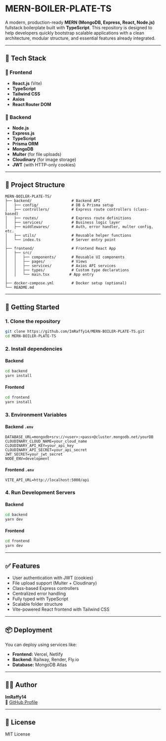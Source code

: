
# MERN-BOILER-PLATE-TS

A modern, production-ready **MERN (MongoDB, Express, React, Node.js)** fullstack boilerplate built with **TypeScript**. This repository is designed to help developers quickly bootstrap scalable applications with a clean architecture, modular structure, and essential features already integrated.

---

## 🧰 Tech Stack

### 🔹 Frontend
- **React.js** (Vite)
- **TypeScript**
- **Tailwind CSS**
- **Axios**
- **React Router DOM**

### 🔹 Backend
- **Node.js**
- **Express.js**
- **TypeScript**
- **Prisma ORM**
- **MongoDB**
- **Multer** (for file uploads)
- **Cloudinary** (for image storage)
- **JWT** (with HTTP-only cookies)

---

## 📁 Project Structure

```
MERN-BOILER-PLATE-TS/
├── backend/                  # Backend API
│   ├── config/               # DB & Prisma setup
│   ├── controllers/          # Express route controllers (class-based)
│   ├── routes/               # Express route definitions
│   ├── services/             # Business logic layer
│   ├── middlewares/          # Auth, error handler, multer config, etc.
│   ├── utils/                # Reusable helper functions
│   └── index.ts              # Server entry point
│
├── frontend/                 # Frontend React App
│   ├── src/
│   │   ├── components/       # Reusable UI components
│   │   ├── pages/            # Views
│   │   ├── services/         # Axios API services
│   │   ├── types/            # Custom type declarations
│   │   └── main.tsx         # App entry
│
├── docker-compose.yml        # Docker setup (optional)
└── README.md
```

---

## 🚀 Getting Started

### 1. Clone the repository
```bash
git clone https://github.com/ImRaffy14/MERN-BOILER-PLATE-TS.git
cd MERN-BOILER-PLATE-TS
```

### 2. Install dependencies

#### Backend
```bash
cd backend
yarn install
```

#### Frontend
```bash
cd frontend
yarn install
```

### 3. Environment Variables

#### Backend `.env`
```env
DATABASE_URL=mongodb+srv://<user>:<pass>@cluster.mongodb.net/yourDB
CLOUDINARY_CLOUD_NAME=your_cloud_name
CLOUDINARY_API_KEY=your_api_key
CLOUDINARY_API_SECRET=your_api_secret
JWT_SECRET=your_jwt_secret
NODE_ENV=development
```

#### Frontend `.env`
```env
VITE_API_URL=http://localhost:5000/api
```

### 4. Run Development Servers

#### Backend
```bash
cd backend
yarn dev
```

#### Frontend
```bash
cd frontend
yarn dev
```

---

## ✅ Features

- User authentication with JWT (cookies)
- File upload support (Multer + Cloudinary)
- Class-based Express controllers
- Centralized error handling
- Fully typed with TypeScript
- Scalable folder structure
- Vite-powered React frontend with Tailwind CSS

---

## 📦 Deployment

You can deploy using services like:

- **Frontend:** Vercel, Netlify
- **Backend:** Railway, Render, Fly.io
- **Database:** MongoDB Atlas

---

## 👨‍💻 Author

**ImRaffy14**  
🔗 [GitHub Profile](https://github.com/ImRaffy14)

---

## 📄 License

MIT License
